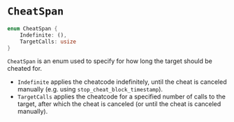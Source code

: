 # `CheatSpan`

```rust
enum CheatSpan {
    Indefinite: (),
    TargetCalls: usize
}
```

`CheatSpan` is an enum used to specify for how long the target should be cheated for.
- `Indefinite` applies the cheatcode indefinitely, until the cheat is canceled manually (e.g. using `stop_cheat_block_timestamp`).
- `TargetCalls` applies the cheatcode for a specified number of calls to the target, after which the cheat is canceled (or until the cheat is canceled manually).
